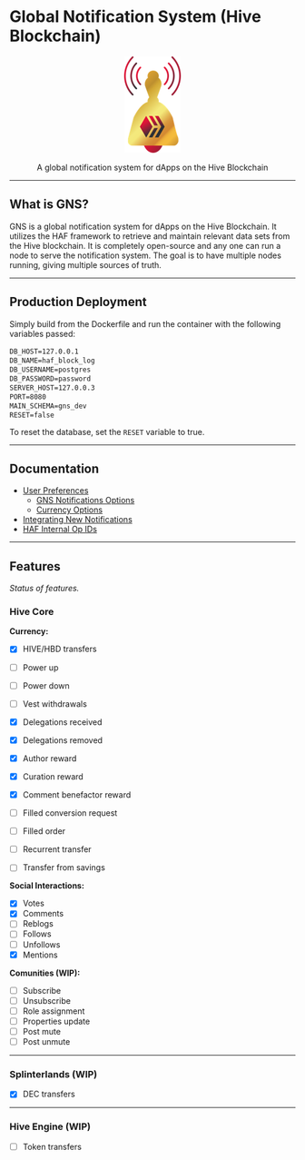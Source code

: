 # Global Notification System (Hive Blockchain)


<p align="center">
  <img src="./logo.png" />
</p>


<p align="center">A global notification system for dApps on the Hive Blockchain</p>

---

## What is GNS?

GNS is a global notification system for dApps on the Hive Blockchain. It utilizes the HAF framework to retrieve and maintain relevant data sets from the Hive blockchain. It is completely open-source and any one can run a node to serve the notification system. The goal is to have multiple nodes running, giving multiple sources of truth.

---

## Production Deployment

Simply build from the Dockerfile and run the container with the following variables passed:

```
DB_HOST=127.0.0.1
DB_NAME=haf_block_log
DB_USERNAME=postgres
DB_PASSWORD=password
SERVER_HOST=127.0.0.3
PORT=8080
MAIN_SCHEMA=gns_dev
RESET=false
```

To reset the database, set the `RESET` variable to true.

---

## Documentation

- [User Preferences](/docs/preferences/user_preferences.md)
  - [GNS Notifications Options](/docs/preferences/notification_options.md)
  - [Currency Options](/docs/preferences/currency_options.md)
- [Integrating New Notifications](/docs/integration.md)
- [HAF Internal Op IDs](/docs/haf_op_ids.md)

---

## Features

*Status of features.*

### Hive Core

**Currency:**

- [x] HIVE/HBD transfers
- [ ] Power up
- [ ] Power down
- [ ] Vest withdrawals
- [x] Delegations received
- [x] Delegations removed
- [x] Author reward
- [x] Curation reward
- [x] Comment benefactor reward
- [ ] Filled conversion request
- [ ] Filled order
- [ ] Recurrent transfer
- [ ] Transfer from savings


**Social Interactions:**

- [x] Votes
- [x] Comments
- [ ] Reblogs
- [ ] Follows
- [ ] Unfollows
- [x] Mentions

**Comunities (WIP):**

- [ ] Subscribe
- [ ] Unsubscribe
- [ ] Role assignment
- [ ] Properties update
- [ ] Post mute
- [ ] Post unmute

---

### Splinterlands (WIP)

- [x] DEC transfers

---

### Hive Engine (WIP)

- [ ] Token transfers